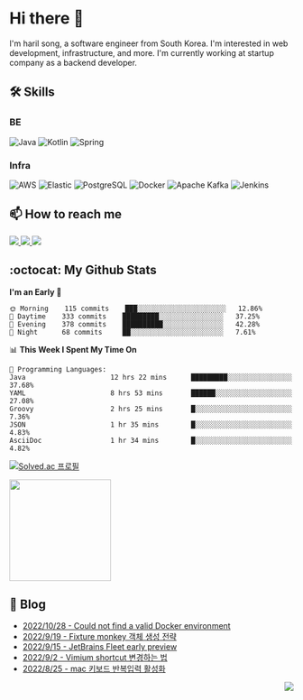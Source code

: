 

# Hi there 👋

I'm haril song, a software engineer from South Korea. I'm interested in web development, infrastructure, and more.
 I'm currently working at startup company as a backend developer.

## 🛠 Skills

### BE

![Java](https://img.shields.io/badge/Java-007396?style=flat-square&logo=java&logoColor=white)
![Kotlin](https://img.shields.io/badge/Kotlin-7F52FF?style=flat-square&logo=kotlin&logoColor=white)
![Spring](https://img.shields.io/badge/Spring-6DB33F?style=flat-square&logo=spring&logoColor=white)

### Infra

![AWS](https://img.shields.io/badge/AWS-%23FF9900.svg?style=flat-square&logo=amazon-aws&logoColor=white)
![Elastic](https://img.shields.io/badge/Elastic-005571?style=flat-square&logo=elastic&logoColor=white)
![PostgreSQL](https://img.shields.io/badge/PostgreSQL-336791?style=flat-square&logo=postgresql&logoColor=white)
![Docker](https://img.shields.io/badge/Docker-2496ED?style=flat-square&logo=docker&logoColor=white)
![Apache Kafka](https://img.shields.io/badge/Apache%20Kafka-000?style=flat-square&logo=apachekafka)
![Jenkins](https://img.shields.io/badge/Jenkins-%232C5263.svg?style=flat-square&logo=jenkins&logoColor=white)

## 📫 How to reach me

<a href="mailto:songkg7@gmail.com" target="_blank">
    <img src="https://img.shields.io/badge/Gmail-EA4335?style=flat-square&logo=gmail&logoColor=white"/>
</a>
<a href="https://www.notion.so/0377dd16e02d48cd82fa76394507382c" target="_blank">
    <img src="https://img.shields.io/badge/Notion-000000?style=flat-square&logo=notion&logoColor=white"/>
</a>
<a href="https://songkg7.github.io" target="_blank">
    <img src="https://img.shields.io/badge/Tech&nbsp;blog-54BBFF?style=flat-square&logo=github&logoColor=white"/>
</a>

## :octocat: My Github Stats

<!--START_SECTION:waka-->
**I'm an Early 🐤** 

```text
🌞 Morning    115 commits    ███░░░░░░░░░░░░░░░░░░░░░░   12.86% 
🌆 Daytime    333 commits    █████████░░░░░░░░░░░░░░░░   37.25% 
🌃 Evening    378 commits    ██████████░░░░░░░░░░░░░░░   42.28% 
🌙 Night      68 commits     ██░░░░░░░░░░░░░░░░░░░░░░░   7.61%

```


📊 **This Week I Spent My Time On** 

```text
💬 Programming Languages: 
Java                     12 hrs 22 mins      █████████░░░░░░░░░░░░░░░░   37.68% 
YAML                     8 hrs 53 mins       ██████░░░░░░░░░░░░░░░░░░░   27.08% 
Groovy                   2 hrs 25 mins       █░░░░░░░░░░░░░░░░░░░░░░░░   7.36% 
JSON                     1 hr 35 mins        █░░░░░░░░░░░░░░░░░░░░░░░░   4.83% 
AsciiDoc                 1 hr 34 mins        █░░░░░░░░░░░░░░░░░░░░░░░░   4.82%

```


<!--END_SECTION:waka-->

[![Solved.ac 프로필](http://mazassumnida.wtf/api/v2/generate_badge?boj=songkg7)](https://solved.ac/songkg7)

<p>
  <img height="180em" src="https://github-readme-stats.vercel.app/api?username=songkg7&show_icons=true&include_all_commits=true&bg_color=30,e96443,904e95&title_color=fff&text_color=fff">
</p>

## 📄 Blog <br>
- [2022/10/28 - Could not find a valid Docker environment](https://songkg7.github.io/posts/docer-environment-error/) <br>
- [2022/9/19 - Fixture monkey 객체 생성 전략](https://songkg7.github.io/posts/Fixture-monkey-overview/) <br>
- [2022/9/15 - JetBrains Fleet early preview](https://songkg7.github.io/posts/jetbrains-fleet-preview/) <br>
- [2022/9/2 - Vimium shortcut 변경하는 법](https://songkg7.github.io/posts/vimium-change-shortcut/) <br>
- [2022/8/25 - mac 키보드 반복입력 활성화](https://songkg7.github.io/posts/mac-typo-repeat/) <br>

<!-- 조회수 -->
<p align="right">
  <a href="https://hits.seeyoufarm.com"><img src="https://hits.seeyoufarm.com/api/count/incr/badge.svg?url=https%3A%2F%2Fgithub.com%2Fsongkg7&count_bg=%238D7BF5&title_bg=%23252323&icon=github.svg&icon_color=%23FFFDFD&title=hits&edge_flat=false"/></a>
</p>

